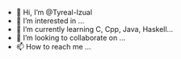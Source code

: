 - 👋 Hi, I’m @Tyreal-Izual
- 👀 I’m interested in ...
- 🌱 I’m currently learning C, Cpp, Java, Haskell...
- 💞️ I’m looking to collaborate on ...
- 📫 How to reach me ...

<!---
Tyreal-Izual/Tyreal-Izual is a ✨ special ✨ repository because its `README.md` (this file) appears on your GitHub profile.
You can click the Preview link to take a look at your changes.
--->
